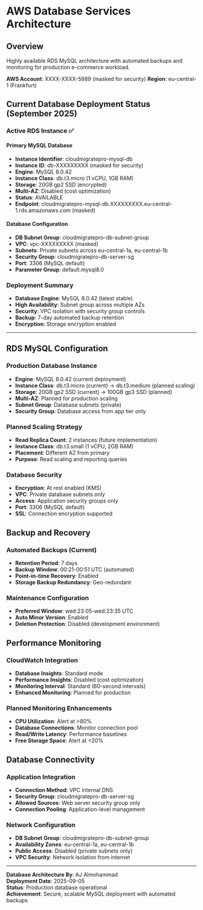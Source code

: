 # AWS Database Services Architecture

## Overview
Highly available RDS MySQL architecture with automated backups and monitoring for production e-commerce workload.

**AWS Account**: XXXX-XXXX-5889 (masked for security)
**Region**: eu-central-1 (Frankfurt)

## Current Database Deployment Status (September 2025)

### Active RDS Instance ✅

#### Primary MySQL Database
- **Instance Identifier**: cloudmigratepro-mysql-db
- **Instance ID**: db-XXXXXXXXX (masked for security)
- **Engine**: MySQL 8.0.42
- **Instance Class**: db.t3.micro (1 vCPU, 1GB RAM)
- **Storage**: 20GB gp2 SSD (encrypted)
- **Multi-AZ**: Disabled (cost optimization)
- **Status**: AVAILABLE
- **Endpoint**: cloudmigratepro-mysql-db.XXXXXXXXX.eu-central-1.rds.amazonaws.com (masked)

#### Database Configuration
- **DB Subnet Group**: cloudmigratepro-db-subnet-group
- **VPC**: vpc-XXXXXXXXX (masked)
- **Subnets**: Private subnets across eu-central-1a, eu-central-1b
- **Security Group**: cloudmigratepro-db-server-sg
- **Port**: 3306 (MySQL default)
- **Parameter Group**: default.mysql8.0

### Deployment Summary
- **Database Engine**: MySQL 8.0.42 (latest stable)
- **High Availability**: Subnet group across multiple AZs
- **Security**: VPC isolation with security group controls
- **Backup**: 7-day automated backup retention
- **Encryption**: Storage encryption enabled

---

## RDS MySQL Configuration

### Production Database Instance
- **Engine**: MySQL 8.0.42 (current deployment)
- **Instance Class**: db.t3.micro (current) → db.t3.medium (planned scaling)
- **Storage**: 20GB gp2 SSD (current) → 100GB gp3 SSD (planned)
- **Multi-AZ**: Planned for production scaling
- **Subnet Group**: Database subnets (private)
- **Security Group**: Database access from app tier only

### Planned Scaling Strategy
- **Read Replica Count**: 2 instances (future implementation)
- **Instance Class**: db.t3.small (1 vCPU, 2GB RAM)
- **Placement**: Different AZ from primary
- **Purpose**: Read scaling and reporting queries

### Database Security
- **Encryption**: At rest enabled (KMS)
- **VPC**: Private database subnets only
- **Access**: Application security groups only
- **Port**: 3306 (MySQL default)
- **SSL**: Connection encryption supported

## Backup and Recovery

### Automated Backups (Current)
- **Retention Period**: 7 days
- **Backup Window**: 00:21-00:51 UTC (automated)
- **Point-in-time Recovery**: Enabled
- **Storage Backup Redundancy**: Geo-redundant

### Maintenance Configuration
- **Preferred Window**: wed:23:05-wed:23:35 UTC
- **Auto Minor Version**: Enabled
- **Deletion Protection**: Disabled (development environment)

## Performance Monitoring

### CloudWatch Integration
- **Database Insights**: Standard mode
- **Performance Insights**: Disabled (cost optimization)
- **Monitoring Interval**: Standard (60-second intervals)
- **Enhanced Monitoring**: Planned for production

### Planned Monitoring Enhancements
- **CPU Utilization**: Alert at >80%
- **Database Connections**: Monitor connection pool
- **Read/Write Latency**: Performance baselines
- **Free Storage Space**: Alert at <20%

## Database Connectivity

### Application Integration
- **Connection Method**: VPC internal DNS
- **Security Group**: cloudmigratepro-db-server-sg
- **Allowed Sources**: Web server security group only
- **Connection Pooling**: Application-level management

### Network Configuration
- **DB Subnet Group**: cloudmigratepro-db-subnet-group
- **Availability Zones**: eu-central-1a, eu-central-1b
- **Public Access**: Disabled (private subnets only)
- **VPC Security**: Network isolation from internet

---
**Database Architecture By**: AJ Almohammad  
**Deployment Date**: 2025-09-05  
**Status**: Production database operational  
**Achievement**: Secure, scalable MySQL deployment with automated backups